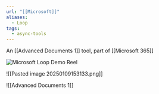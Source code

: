 ```yaml
---
url: "[[Microsoft]]"
aliases:
  - Loop
tags:
  - async-tools
---
```


An [[Advanced Documents 1]] tool, part of [[Microsoft 365]]

![Microsoft Loop Demo Reel](https://s7d2.scene7.com/is/content/microsoftcorp/00%20SlashmenuHd_video_en-us-0x720-3266k)

![[Pasted image 20250109153133.png]]

![[Advanced Documents 1]]